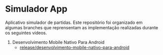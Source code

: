 # Simulador App

Aplicativo simulador de partidas. Este repositório foi organizado em algumas branches que reprensentam as implementação realizadas durante os seguintes vídeos.

1. Desenvolvimento Mobile Nativo Para Android
   - [release/desenvolvimento-mobile-nativo-para-android](https://github.com/SebastianJonhsson/simulador-app/tree/release/desenvolvimento-mobile-nativo-para-android)
